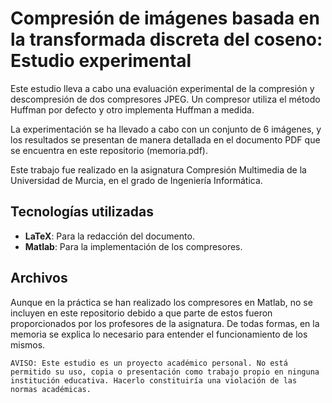 # Compresión de imágenes basada en la transformada discreta del coseno: Estudio experimental

Este estudio lleva a cabo una evaluación experimental de la compresión y descompresión de dos compresores JPEG. Un compresor utiliza el método Huffman por
defecto y otro implementa Huffman a medida.

La experimentación se ha llevado a cabo con un conjunto de 6 imágenes, y los resultados se presentan de manera detallada en el documento PDF que se encuentra en este repositorio (memoria.pdf).

Este trabajo fue realizado en la asignatura Compresión Multimedia de la Universidad de Murcia, en el grado de Ingeniería Informática.

## Tecnologías utilizadas

- **LaTeX**: Para la redacción del documento.
- **Matlab**: Para la implementación de los compresores.

## Archivos

Aunque en la práctica se han realizado los compresores en Matlab, no se incluyen en este repositorio debido a que parte de estos fueron proporcionados por los profesores de la asignatura. De todas formas, en la memoria se explica lo necesario para entender el funcionamiento de los mismos.

```
AVISO: Este estudio es un proyecto académico personal. No está permitido su uso, copia o presentación como trabajo propio en ninguna institución educativa. Hacerlo constituiría una violación de las normas académicas.
```